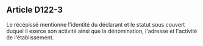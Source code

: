 Article D122-3
----
Le récépissé mentionne l'identité du déclarant et le statut sous couvert duquel
il exerce son activité ainsi que la dénomination, l'adresse et l'activité de
l'établissement.
